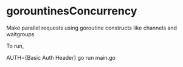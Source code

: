 # gorountinesConcurrency
Make parallel requests using goroutine constructs like channels and waitgroups

To run,

AUTH={Basic Auth Header} go run main.go

